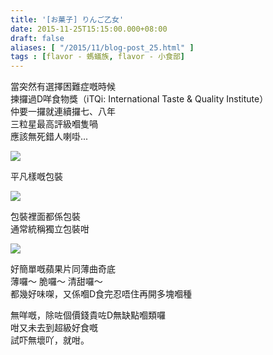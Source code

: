 ```yaml
---
title: '[お菓子] りんご乙女'
date: 2015-11-25T15:15:00.000+08:00
draft: false
aliases: [ "/2015/11/blog-post_25.html" ]
tags : [flavor - 螞蟻族, flavor - 小食部]
---
```


當突然有選擇困難症嘅時候  
揀攞過D咩食物獎（iTQi: International Taste & Quality Institute）  
仲要一攞就連續攞七、八年  
三粒星最高評級嗰隻喎  
應該無死錯人喇啩...  

[![](https://c1.staticflickr.com/9/8796/28332844983_00277a950f_z.jpg)](https://c1.staticflickr.com/9/8796/28332844983_00277a950f_z.jpg)

平凡樣嘅包裝  

[![](https://c1.staticflickr.com/9/8846/28916785276_cd92f4b6e5_z.jpg)](https://c1.staticflickr.com/9/8846/28916785276_cd92f4b6e5_z.jpg)

包裝裡面都係包裝  
通常統稱獨立包裝咁  

[![](https://c1.staticflickr.com/9/8620/28332928133_8fecd526da_z.jpg)](https://c1.staticflickr.com/9/8620/28332928133_8fecd526da_z.jpg)

好簡單嘅蘋果片同薄曲奇底  
薄囉～ 脆囉～ 清甜囉～  
都幾好味㗎，又係嗰D食完忍唔住再開多塊嗰種  
  
無咩嘅，除咗個價錢貴咗D無缺點嗰類囉  
咁又未去到超級好食嘅  
試吓無壞吖，就咁。
